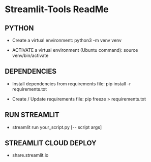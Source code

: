 # Streamlit-Tools ReadMe

## PYTHON
* Create a virtual environment:
python3 -m venv venv

* ACTIVATE a virtual environment (Ubuntu command):
source venv/bin/activate

## DEPENDENCIES
* Install dependencies from requirements file:
pip install -r requirements.txt

* Create / Update requirements file:
pip freeze > requirements.txt

## RUN STREAMLIT
* streamlit run your_script.py [-- script args]

## STREAMLIT CLOUD DEPLOY
* share.streamlit.io
